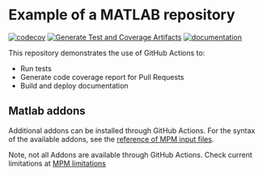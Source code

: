 # Example of a MATLAB repository

[![codecov](https://codecov.io/github/mwakok/matlab-example/graph/badge.svg?token=OAKWZ3BQ3R)](https://codecov.io/github/mwakok/matlab-example)
[![Generate Test and Coverage Artifacts](https://github.com/mwakok/matlab-example/actions/workflows/testing.yml/badge.svg)](https://github.com/mwakok/matlab-example/actions/workflows/testing.yml)
[![documentation](https://github.com/mwakok/matlab-example/actions/workflows/docs.yml/badge.svg)](https://github.com/mwakok/matlab-example/actions/workflows/docs.yml)

This repository demonstrates the use of GitHub Actions to:
- Run tests
- Generate code coverage report for Pull Requests
- Build and deploy documentation


## Matlab addons
Additional addons can be installed through GitHub Actions. For the syntax of the available addons, see the [reference of MPM input files](https://github.com/mathworks-ref-arch/matlab-dockerfile/blob/dc71095be4c0462428922791044597e1e666542f/mpm-input-files/R2024a/mpm_input_r2024a.txt#L62).

Note, not all Addons are available through GitHub Actions. Check current limitations at [MPM limitations](https://github.com/mathworks-ref-arch/matlab-dockerfile/blob/main/MPM.md#limitations)